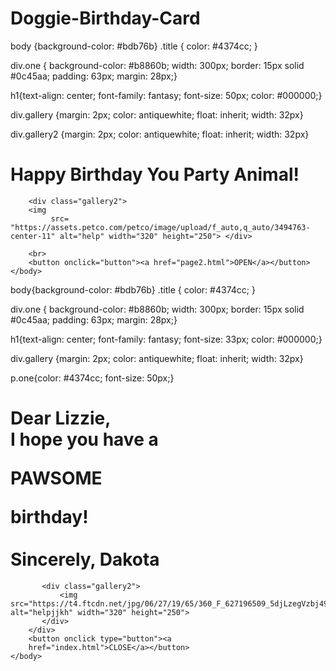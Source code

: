# Doggie-Birthday-Card
body {background-color: #bdb76b}
.title {
    color: #4374cc;
}

div.one {
    background-color: #b8860b;
        width: 300px;
        border: 15px solid #0c45aa;
        padding: 63px;
        margin: 28px;}

h1{text-align: center;
font-family: fantasy;
font-size: 50px;
color: #000000;}

div.gallery {margin: 2px;
color: antiquewhite;
float: inherit;
width: 32px}

div.gallery2 {margin: 2px;
color: antiquewhite;
float: inherit;
width: 32px}

<!DOCTYPE html>
<html lang="en">
    <head>
        <meta charset="UTF-8" />
        <title>Happy Birthday!</title>
        <link rel="stylesheet" href="styles.css" />
        <script src="script.js"></script>
    </head>
    <body>
        <h1 class="title"> Happy Birthday You Party Animal!</h1>
       
        <div class="gallery2">
        <img
             src= "https://assets.petco.com/petco/image/upload/f_auto,q_auto/3494763-center-11" alt="help" width="320" height="250"> </div>
        
        <br>
        <button onclick="button"><a href="page2.html">OPEN</a></button>
    </body>
</html>

body{background-color: #bdb76b}
.title {
    color: #4374cc;
}

div.one {
    background-color: #b8860b;
    width: 300px;
    border: 15px solid #0c45aa;
    padding: 63px;
    margin: 28px;}

h1{text-align: center;
font-family: fantasy;
font-size: 33px;
color: #000000;}

div.gallery {margin: 2px;
color: antiquewhite;
float: inherit;
width: 32px}

p.one{color: #4374cc;
font-size: 50px;}

<!DOCTYPE html>
<html lang="en">
    <head>
        <meta charset="UTF-8" />
        <title>Dog Birthday Card- Inside</title>
        <link rel="stylesheet" href="styles.css" />
        <script src="script.js"></script>
    </head>
    <body>
       <div class="one">
           <h1>Dear Lizzie,
               <br>
                I hope you have a <p
                class="one">PAWSOME</p>birthday!
               <br>
                    <br>
               Sincerely, Dakota </h1>
           
           <div class="gallery2">
               <img src="https://t4.ftcdn.net/jpg/06/27/19/65/360_F_627196509_5djLzegVzbj49jQVL1mKwiHkLcixZzvZ.jpg" alt="helpjjkh" width="320" height="250">
           </div>
        </div>
        <button onclick type="button"><a
        href="index.html">CLOSE</a></button>
    </body>
</html>
